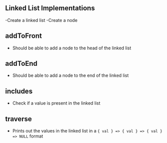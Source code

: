 ## Linked List Implementations

-Create a linked list
-Create a node

## addToFront
- Should be able to add a node to the head of the linked list

## addToEnd
- Should be able to add a node to the end of the linked list

## includes
- Check if a value is present in the linked list

## traverse
- Prints out the values in the linked list in a `{ val } => { val } => { val } => NULL` format


